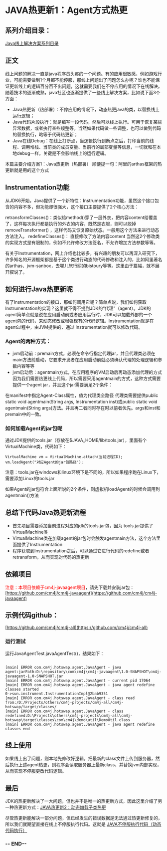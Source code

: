 # JAVA热更新1：Agent方式热更

## 系列介绍目录：

[Java线上解决方案系列目录](//yeas.fun/archives/solution-contents)

## 正文

线上问题的解决一直是java程序员头疼的一个问题。有的应用很敏感，例如游戏行业，可能需要做到1个月都不能停服，那线上问题出了问题怎么办呢？谁也不能保证更新线上的逻辑百分百不出问题，这就需要我们在不停应用的情况下在线解决。随着技术的逐渐成熟，java社区也逐渐提供了一些线上解决方案，比如说下面3个方面：

- Java热更新（热部署）：不停应用的情况下，动态热更java的类，以替换线上运行逻辑；
- Java代码片段执行：就是编写一段代码，然后可以线上执行。可用于恢复某些异常数据，或者执行某些规整等。当然如果代码做一些调整，也可以做到代码的替换执行，略等于代码热更新；
- Java在线Debug：在线上打断点，当逻辑执行到断点之后，打印当前的线程、调用堆栈、当前类的成员变量、当前行的局部变量等信息，一切就和在本地debug一样。关键是不会影响线上的运行逻辑。

本篇主要介绍方案1：Java热更新（热部署） 顺便提一句：阿里的arthas框架的热更新就是用的这个方式

## Instrumentation功能

从JDK6开始，Java提供了一个新特性：Instrumentation功能，虽然这个接口包含的内容不多，但功能却很强大，这个接口主要提供了2个核心方法：

retransformClasses()：类似给method()穿了一层外衣，把内容content给覆盖了，这样每次执行都是执行的外衣的内容，既然是衣服，则可以脱掉removeTransformer()
，这样代码又恢复原始状态。一般用这个方法来进行动态方法注入。 redefineClasses()： 直接修改了方法内容content 当然这2个修改类的实现方式是有限制的，例如不允许修改方法签名，不允许增加方法参数等等。

有关于Instrumentation，网上介绍也比较多，有兴趣的朋友可以再深入研究下，许多知名的开源框架都是基于这个类进行动态的代码修改和注入的，比如阿里著名的arthas、jvm-sanbox，去哪儿旅行网的bistoury等等。这里由于篇幅，就不展开叙说了。

## 如何进行Java热更新呢

有了Instrumentation的接口，那如何调用它呢？简单点说，我们如何获取Instrumentation的实现？这里就不得不提到JDK的“代理”（agent）。JDK的agent简单点就是说在应用启动前或者应用运行时，JDK可以加载外部的一个agent包的代码，来动态修改或增强现有的代码逻辑。Instrumentation就是在agent过程中，由JVM提供的，通过
Instrumentation就可以修改代码。

### Agent的两种方式：

- jvm启动前：premain方式，必须在命令行指定代理jar，并且代理类必须在main方法前启动，它要求开发者在应用启动前就必须确认代理的处理逻辑和参数内容等等
- jvm启动后：agentmain方式，在应用程序的VM启动后再动态添加代理的方式 因为我们需要热更线上代码，所以需要采用agentmain的方式，这种方式需要提供一个agent jar，并且这个jar需要满足2个条件：

在manifest中指定Agent-Class属性，值为代理类全路径 代理类需要提供public static void agentmain(String args, Instrumentation inst)或public static
void agentmain(String args)方法。并且再二者同时存在时以前者优先。args和inst和premain中的一致。

### 如何加载Agent的jar包呢

通过JDK提供的tools.jar（存放在$JAVA_HOME/lib/tools.jar），里面有个VirtualMachine类，代码如下：

```
VirtualMachine vm = VirtualMachine.attach(当前进程ID);
vm.loadAgent("对应Agent的jar包路径");
```

注意：tools.jar在windows和linux环境下是不同的，所以如果程序跑在Linux下，需要添加Linux的tools.jar

如果Agent的jar包符合上面所说的2个条件，则虚拟机loadAgent的时候会调用到agentmain()方法

## 总结下代码Java热更新流程

- 首先项目需要添加当前进程对应的jdk的tools.jar包，因为 tools.jar提供了VirtualMachine类
- VirtualMachine类在加载agent的jar包时会触发agentmain方法，这个方法里面提供了Instrumentation
- 程序获取到Instrumentation之后，可以通过它进行代码的redefine或者retransform，从而实现对代码的热更新

## 依赖项目

<font color=red>注意：本项目依赖于cm4j-javaagent项目</font>，请先下载并安装jar包：[https://github.com/cm4j/cm4j-javaagent](https://github.com/cm4j/cm4j-javaagent)

## 示例代码github：

[https://github.com/cm4j/cm4j-all](https://github.com/cm4j/cm4j-all)

### 运行测试

运行JavaAgentTest.javaAgentTest()，结果如下：

```text

[main] ERROR com.cm4j.hotswap.agent.JavaAgent - java agent:jarPath:D:\repository\com\cm4j\cm4j-javaagent\1.0-SNAPSHOT\cm4j-javaagent-1.0-SNAPSHOT.jar
[main] ERROR com.cm4j.hotswap.agent.JavaAgent - current pid 17064
[main] ERROR com.cm4j.hotswap.agent.JavaAgent - java agent redefine classes started
0->sun.instrument.InstrumentationImpl@2bab9351
[main] ERROR com.cm4j.hotswap.agent.JavaAgent - class read from:/D:/Projects/others/cm4j-projects/cm4j-all/cm4j-hotswap/target/classes/
[main] ERROR com.cm4j.hotswap.agent.JavaAgent - class redefined:D:\Projects\others\cm4j-projects\cm4j-all\cm4j-hotswap\target\classes\com\cm4j\demo\util\DemoUtil.class
[main] ERROR com.cm4j.hotswap.agent.JavaAgent - java agent redefine classes end
```

## 线上使用

如果线上出了问题，则本地先修改好逻辑，把最新的class文件上传到服务器，然后执行上述agent热更，则程序会读取服务器上最新class，并替换jvm内部实现，从而实现不停服更改代码逻辑。

## 最后
JDK的热更新解决了一大问题，但也并不是唯一的热更新方式，因此这里介绍了另一种热更新方式：[JAVA热更新2：动态加载子类热更](//yeas.fun/archives/java-hotswap-compile)

尽管热更新能解决一部分问题，但已经发生的错误数据是无法通过热更新修复的，所以我们就期望直接在线上不停服执行代码。这就是 [JAVA不停服执行代码（动态代码执行）](//yeas.fun/archives/java-eval)

### -- END-- 